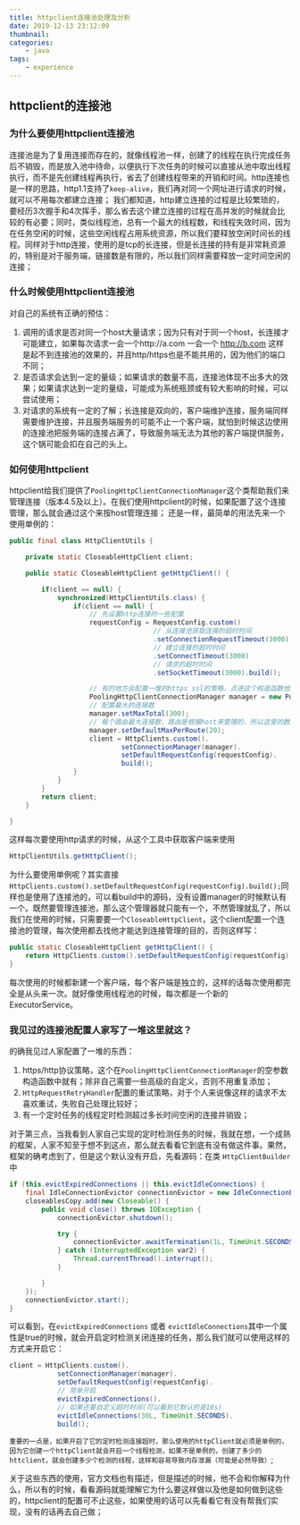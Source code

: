 ```yaml
---
title: httpclient连接池处理及分析
date: 2019-12-13 23:12:09
thumbnail: 
categories:
    - java
tags:
    - experience
---
```



## httpclient的连接池

### 为什么要使用httpclient连接池

连接池是为了复用连接而存在的，就像线程池一样，创建了的线程在执行完成任务后不销毁，而是放入池中待命，以便执行下次任务的时候可以直接从池中取出线程执行，而不是先创建线程再执行，省去了创建线程带来的开销和时间。http连接也是一样的思路，http1.1支持了`keep-alive`，我们再对同一个网址进行请求的时候，就可以不用每次都建立连接；
我们都知道，http建立连接的过程是比较繁琐的，要经历3次握手和4次挥手，那么省去这个建立连接的过程在高并发的时候就会比较的有必要；同时，类似线程池，总有一个最大的线程数，和线程失效时间，因为在任务空闲的时候，这些空闲线程占用系统资源，所以我们要释放空闲时间长的线程。同样对于http连接，使用的是tcp的长连接，但是长连接的持有是非常耗资源的，特别是对于服务端，链接数是有限的，所以我们同样需要释放一定时间空闲的连接；

<!-- more -->

### 什么时候使用httpclient连接池
对自己的系统有正确的预估：
1. 调用的请求是否对同一个host大量请求；因为只有对于同一个host，长连接才可能建立，如果每次请求一会一个http://a.com 一会一个 http://b.com 这样是起不到连接池的效果的，并且http/https也是不能共用的，因为他们的端口不同；
2. 是否请求会达到一定的量级；如果请求的数量不高，连接池体现不出多大的效果；如果请求达到一定的量级，可能成为系统瓶颈或有较大影响的时候，可以尝试使用；
3. 对请求的系统有一定的了解；长连接是双向的，客户端维护连接，服务端同样需要维护连接，并且服务端服务的可能不止一个客户端，就怕到时候这边使用的连接池把服务端的连接占满了，导致服务端无法为其他的客户端提供服务，这个锅可能会扣在自己的头上。

### 如何使用httpclient

httpclient给我们提供了`PoolingHttpClientConnectionManager`这个类帮助我们来管理连接（版本4.5及以上）。在我们使用httpclient的时候，如果配置了这个连接管理，那么就会通过这个来按host管理连接；
还是一样，最简单的用法先来一个使用单例的：
``` java
public final class HttpClientUtils {

    private static CloseableHttpClient client;

    public static CloseableHttpClient getHttpClient() {

        if(client == null) {
            synchronized(HttpClientUtils.class) {
                if(client == null) {
                    // 先设置http连接的一些配置
                    requestConfig = RequestConfig.custom()
                                    // 从连接池获取连接的超时时间
                                    .setConnectionRequestTimeout(3000)
                                    // 建立连接的超时时间
                                    .setConnectTimeout(3000)
                                    // 请求的超时时间
                                    .setSocketTimeout(3000).build();

                    // 有的地方会配置一堆的https ssl的策略，点进这个构造函数他默认已经配置了，所以不用再配；
                    PoolingHttpClientConnectionManager manager = new PoolingHttpClientConnectionManager();
                    // 配置最大的连接数
                    manager.setMaxTotal(300);
                    // 每个路由最大连接数，路由是根据host来管理的，所以这里的数量不太容易把握；
                    manager.setDefaultMaxPerRoute(20);
                    client = HttpClients.custom().
                            setConnectionManager(manager).
                            setDefaultRequestConfig(requestConfig).
                            build();
                }
            }
        }
        return client;
    }

}
```
这样每次要使用http请求的时候，从这个工具中获取客户端来使用
``` java
HttpClientUtils.getHttpClient(); 
```

为什么要使用单例呢？其实直接`HttpClients.custom().setDefaultRequestConfig(requestConfig).build();`同样也是使用了连接池的，可以看build中的源码，没有设置manager的时候默认有一个。既然要管理连接池，那么这个管理器就只能有一个，不然管理就乱了，所以我们在使用的时候，只需要要一个`CloseableHttpClient`，这个client配置一个连接池的管理，每次使用都去找他才能达到连接管理的目的，否则这样写：
``` java
public static CloseableHttpClient getHttpClient() {
    return HttpClients.custom().setDefaultRequestConfig(requestConfig).build();
}
```
每次使用的时候都新建一个客户端，每个客户端是独立的，这样的话每次使用都完全是从头来一次。就好像使用线程池的时候，每次都是一个新的ExecutorService。

### 我见过的连接池配置人家写了一堆这里就这？

的确我见过人家配置了一堆的东西：
1. https/http协议策略，这个在`PoolingHttpClientConnectionManager`的空参数构造函数中就有；除非自己需要一些高级的自定义，否则不用重复添加；
2. `HttpRequestRetryHandler`配置的重试策略，对于个人来说像这样的请求不太喜欢重试，失败自己处理比较好；
3. 有一个定时任务的线程定时检测超过多长时间空闲的连接并销毁；

对于第三点，当我看到人家自己实现的定时检测任务的时候，我就在想，一个成熟的框架，人家不知至于想不到这点，那么就去看看它到底有没有做这件事。果然，框架的确考虑到了，但是这个默认没有开启，先看源码：在类 `HttpClientBuilder`中 
``` java
if (this.evictExpiredConnections || this.evictIdleConnections) {
    final IdleConnectionEvictor connectionEvictor = new IdleConnectionEvictor((HttpClientConnectionManager)connManagerCopy, this.maxIdleTime > 0L ? this.maxIdleTime : 10L, this.maxIdleTimeUnit != null ? this.maxIdleTimeUnit : TimeUnit.SECONDS, this.maxIdleTime, this.maxIdleTimeUnit);
    closeablesCopy.add(new Closeable() {
        public void close() throws IOException {
            connectionEvictor.shutdown();

            try {
                connectionEvictor.awaitTermination(1L, TimeUnit.SECONDS);
            } catch (InterruptedException var2) {
                Thread.currentThread().interrupt();
            }

        }
    });
    connectionEvictor.start();
}
```

可以看到，在`evictExpiredConnections` 或者 `evictIdleConnections`其中一个属性是true的时候，就会开启定时检测关闭连接的任务，那么我们就可以使用这样的方式来开启它：
``` java
client = HttpClients.custom().
            setConnectionManager(manager).
            setDefaultRequestConfig(requestConfig).
            // 简单开启
            evictExpiredConnections().
            // 如果还要自定义超时时间(可以看到它默认的是10s)
            evictIdleConnections(30L, TimeUnit.SECONDS).
            build();
```

`重要的一点是，如果开启了它的定时检测连接超时，那么使用的httpClient就必须是单例的，因为它创建一个httpClient就会开启一个线程检测，如果不是单例的，创建了多少的httclient，就会创建多少个检测的线程，这样和容易导致内存泄漏（可能是必然导致）`;

关于这些东西的使用，官方文档也有描述，但是描述的时候，他不会和你解释为什么，所以有的时候，看看源码就能理解它为什么要这样做以及他是如何做到这些的，httpclient的配置可不止这些，如果使用的话可以先看看它有没有帮我们实现，没有的话再去自己做；